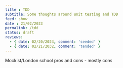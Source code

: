 ```yaml
---
title : TDD
subtitle: Some thoughts around unit testing and TDD
feed: show
date : 21/02/2023
permalink: /tdd
status: draft
reviews:
  - { date: 02/20/2023, comment: 'seeded' }
  - { date: 02/21/2032, comment: 'tended' }
---
```

Mockist/London school pros and cons - mostly cons
